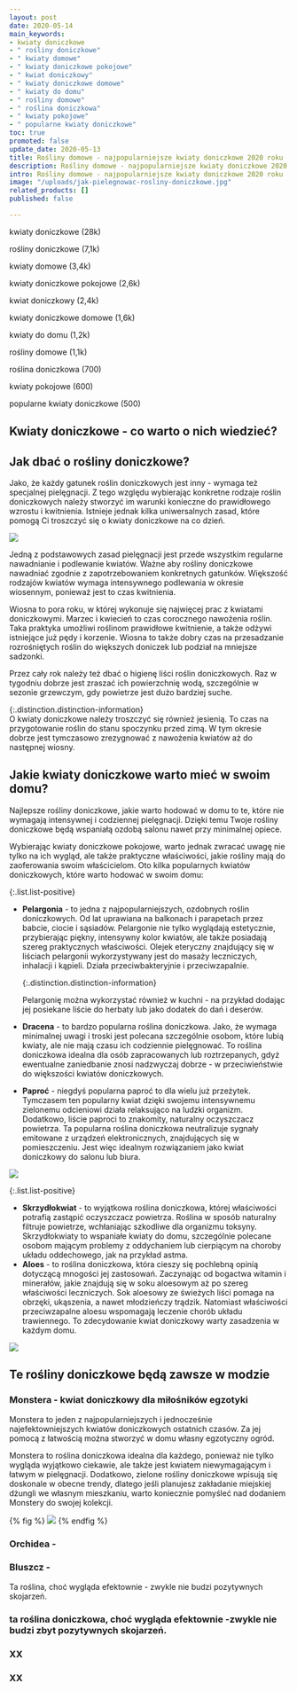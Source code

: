 ```yaml
---
layout: post
date: 2020-05-14
main_keywords:
- kwiaty doniczkowe
- " rośliny doniczkowe"
- " kwiaty domowe"
- " kwiaty doniczkowe pokojowe"
- " kwiat doniczkowy"
- " kwiaty doniczkowe domowe"
- " kwiaty do domu"
- " rośliny domowe"
- " roślina doniczkowa"
- " kwiaty pokojowe"
- " popularne kwiaty doniczkowe"
toc: true
promoted: false
update_date: 2020-05-13
title: Rośliny domowe - najpopularniejsze kwiaty doniczkowe 2020 roku
description: Rośliny domowe - najpopularniejsze kwiaty doniczkowe 2020 roku
intro: Rośliny domowe - najpopularniejsze kwiaty doniczkowe 2020 roku
image: "/uploads/jak-pielegnowac-rosliny-doniczkowe.jpg"
related_products: []
published: false

---
```

kwiaty doniczkowe (28k)

rośliny doniczkowe (7,1k)

kwiaty domowe (3,4k)

kwiaty doniczkowe pokojowe (2,6k)

kwiat doniczkowy (2,4k)

kwiaty doniczkowe domowe (1,6k)

kwiaty do domu (1,2k)

rośliny domowe (1,1k)

roślina doniczkowa (700)

kwiaty pokojowe (600)

popularne kwiaty doniczkowe (500)

## Kwiaty doniczkowe - co warto o nich wiedzieć?

## Jak dbać o rośliny doniczkowe?

Jako, że każdy gatunek roślin doniczkowych jest inny - wymaga też specjalnej pielęgnacji. Z tego względu wybierając konkretne rodzaje roślin doniczkowych należy stworzyć im warunki konieczne do prawidłowego wzrostu i kwitnienia. Istnieje jednak kilka uniwersalnych zasad, które pomogą Ci troszczyć się o kwiaty doniczkowe na co dzień.

![](/uploads/rosliny-doniczkowe.jpg)

Jedną z podstawowych zasad pielęgnacji jest przede wszystkim regularne nawadnianie i podlewanie kwiatów. Ważne aby rośliny doniczkowe nawadniać zgodnie z zapotrzebowaniem konkretnych gatunków. Większość rodzajów kwiatów wymaga intensywnego podlewania w okresie wiosennym, ponieważ jest to czas kwitnienia.

Wiosna to pora roku, w której wykonuje się najwięcej prac z kwiatami doniczkowymi. Marzec i kwiecień to czas corocznego nawożenia roślin. Taka praktyka umożliwi roślinom prawidłowe kwitnienie, a także odżywi istniejące już pędy i korzenie. Wiosna to także dobry czas na przesadzanie rozrośniętych roślin do większych doniczek lub podział na mniejsze sadzonki.

Przez cały rok należy też dbać o higienę liści roślin doniczkowych. Raz w tygodniu dobrze jest zraszać ich powierzchnię wodą, szczególnie w sezonie grzewczym, gdy powietrze jest dużo bardziej suche.

{:.distinction.distinction-information}  
O kwiaty doniczkowe należy troszczyć się również jesienią. To czas na przygotowanie roślin do stanu spoczynku przed zimą. W tym okresie dobrze jest tymczasowo zrezygnować z nawożenia kwiatów aż do następnej wiosny.

## Jakie kwiaty doniczkowe warto mieć w swoim domu?

Najlepsze rośliny doniczkowe, jakie warto hodować w domu to te, które nie wymagają intensywnej i codziennej pielęgnacji. Dzięki temu Twoje rośliny doniczkowe będą wspaniałą ozdobą salonu nawet przy minimalnej opiece.

Wybierając kwiaty doniczkowe pokojowe, warto jednak zwracać uwagę nie tylko na ich wygląd, ale także praktyczne właściwości, jakie rośliny mają do zaoferowania swoim właścicielom. Oto kilka popularnych kwiatów doniczkowych, które warto hodować w swoim domu:

{:.list.list-positive}

* **Pelargonia** - to jedna z najpopularniejszych, ozdobnych roślin doniczkowych. Od lat uprawiana na balkonach i parapetach przez babcie, ciocie i sąsiadów. Pelargonie nie tylko wyglądają estetycznie, przybierając piękny, intensywny kolor kwiatów, ale także posiadają szereg praktycznych właściwości. Olejek eteryczny znajdujący się w liściach pelargonii wykorzystywany jest do masaży leczniczych, inhalacji i kąpieli. Działa przeciwbakteryjnie i przeciwzapalnie.

  {:.distinction.distinction-information}

  Pelargonię można wykorzystać również w kuchni - na przykład dodając jej posiekane liście do herbaty lub jako dodatek do dań i deserów.
* **Dracena** - to bardzo popularna roślina doniczkowa. Jako, że wymaga minimalnej uwagi i troski jest polecana szczególnie osobom, które lubią kwiaty, ale nie mają czasu ich codziennie pielęgnować. To roślina doniczkowa idealna dla osób zapracowanych lub roztrzepanych, gdyż ewentualne zaniedbanie znosi nadzwyczaj dobrze - w przeciwieństwie do większości kwiatów doniczkowych.
* **Paproć** - niegdyś popularna paproć to dla wielu już przeżytek. Tymczasem ten popularny kwiat dzięki swojemu intensywnemu zielonemu odcieniowi działa relaksująco na ludzki organizm. Dodatkowo, liście paproci to znakomity, naturalny oczyszczacz powietrza. Ta popularna roślina doniczkowa neutralizuje sygnały emitowane z urządzeń elektronicznych, znajdujących się w pomieszczeniu. Jest więc idealnym rozwiązaniem jako kwiat doniczkowy do salonu lub biura.

![](/uploads/paproc-roslina-doniczkowa.jpg)

{:.list.list-positive}

* **Skrzydłokwiat** - to wyjątkowa roślina doniczkowa, której właściwości potrafią zastąpić oczyszczacz powietrza. Roślina w sposób naturalny filtruje powietrze, wchłaniając szkodliwe dla organizmu toksyny. Skrzydłokwiaty to wspaniałe kwiaty do domu, szczególnie polecane osobom mającym problemy z oddychaniem lub cierpiącym na choroby układu oddechowego, jak na przykład astma.
* **Aloes** - to roślina doniczkowa, która cieszy się pochlebną opinią dotyczącą mnogości jej zastosowań. Zaczynając od bogactwa witamin i minerałów, jakie znajdują się w soku aloesowym aż po szereg właściwości leczniczych. Sok aloesowy ze świeżych liści pomaga na obrzęki, ukąszenia, a nawet młodzieńczy trądzik. Natomiast właściwości przeciwzapalne aloesu wspomagają leczenie chorób układu trawiennego. To zdecydowanie kwiat doniczkowy warty zasadzenia w każdym domu.

![](/uploads/aloes.jpg)

## Te rośliny doniczkowe będą zawsze w modzie

### Monstera - kwiat doniczkowy dla miłośników egzotyki

Monstera to jeden z najpopularniejszych i jednocześnie najefektowniejszych kwiatów doniczkowych ostatnich czasów. Za jej pomocą z łatwością można stworzyć w domu własny egzotyczny ogród. 

Monstera to roślina doniczkowa idealna dla każdego, ponieważ nie tylko wygląda wyjątkowo ciekawie, ale także jest kwiatem niewymagającym i łatwym w pielęgnacji. Dodatkowo, zielone rośliny doniczkowe wpisują się doskonale w obecne trendy, dlatego jeśli planujesz zakładanie miejskiej dżungli we własnym mieszkaniu, warto koniecznie pomyśleć nad dodaniem Monstery do swojej kolekcji.

{% fig %}
![](/uploads/monstera-kwiat-dla-milosnikow-egzotyki.jpg)
{% endfig %}

### Orchidea -

### Bluszcz - 

Ta roślina, choć wygląda efektownie - zwykle nie budzi pozytywnych skojarzeń. 

### ta roślina doniczkowa, choć wygląda efektownie -zwykle nie budzi zbyt pozytywnych skojarzeń.

### XX

### XX